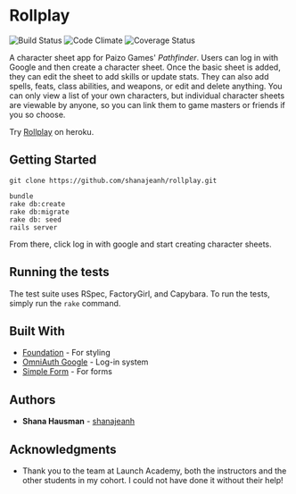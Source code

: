 # Rollplay
![Build Status](https://codeship.com/projects/b8c82d30-6c97-0134-5074-2643ab6f7762/status?branch=master)
![Code Climate](https://codeclimate.com/github/shanajeanh/rollplay.png)
![Coverage Status](https://coveralls.io/repos/shanajeanh/rollplay/badge.png)

A character sheet app for Paizo Games' *Pathfinder*. Users can log in with Google and then create a character sheet. Once the basic sheet is added, they can edit the sheet to add skills or update stats. They can also add spells, feats, class abilities, and weapons, or edit and delete anything. You can only view a list of your own characters, but individual character sheets are viewable by anyone, so you can link them to game masters or friends if you so choose.

Try [Rollplay](https://rollplay.herokuapp.com/) on heroku.

## Getting Started

```
git clone https://github.com/shanajeanh/rollplay.git

bundle
rake db:create
rake db:migrate
rake db: seed
rails server
```

From there, click log in with google and start creating character sheets.

## Running the tests

The test suite uses RSpec, FactoryGirl, and Capybara. To run the tests, simply run the ```rake``` command.

## Built With

* [Foundation](http://foundation.zurb.com/) - For styling
* [OmniAuth Google](https://github.com/zquestz/omniauth-google-oauth2) - Log-in system
* [Simple Form](https://github.com/plataformatec/simple_form) - For forms

## Authors

* **Shana Hausman** - [shanajeanh](https://github.com/shanajeanh)

## Acknowledgments

* Thank you to the team at Launch Academy, both the instructors and the other students in my cohort. I could not have done it without their help!
